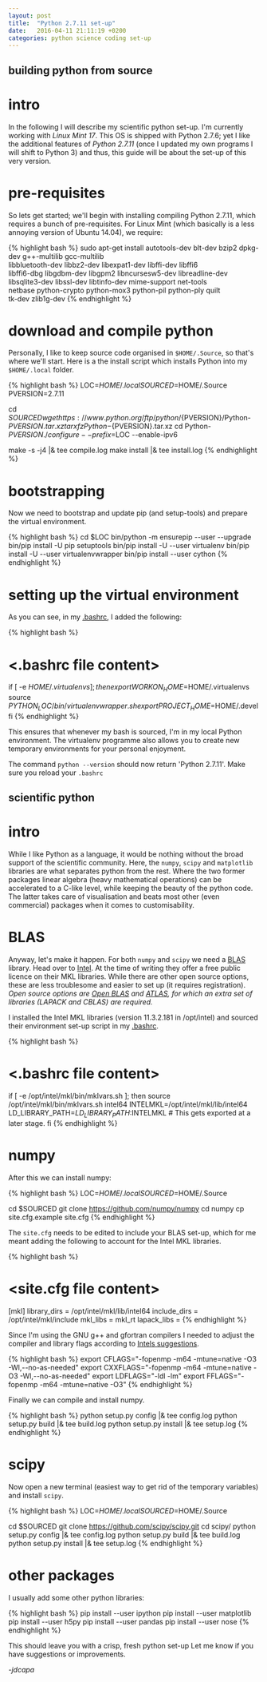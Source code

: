```yaml
---
layout: post
title:  "Python 2.7.11 set-up"
date:   2016-04-11 21:11:19 +0200
categories: python science coding set-up
---
```


building python from source
---------------------------

intro
=====

In the following I will describe my scientific python set-up.
I'm currently working with *Linux Mint 17*. 
This OS is shipped with Python 2.7.6; yet I like the additional 
 features
 of *Python 2.7.11* (once I updated my own programs I will shift to Python 3) and
 thus, this guide will be about the set-up of this very version.

pre-requisites
==============

So lets get started; we'll begin with installing compiling Python 2.7.11, which
 requires a bunch of pre-requisites. 
For Linux Mint (which basically is a less annoying version of Ubuntu 14.04), 
 we require:

{% highlight bash %}
sudo apt-get install autotools-dev blt-dev bzip2 dpkg-dev g++-multilib gcc-multilib \
                     libbluetooth-dev libbz2-dev libexpat1-dev libffi-dev libffi6 \
                     libffi6-dbg libgdbm-dev libgpm2 libncursesw5-dev libreadline-dev \
                     libsqlite3-dev libssl-dev libtinfo-dev mime-support net-tools \
                     netbase python-crypto python-mox3 python-pil python-ply quilt \
                     tk-dev zlib1g-dev
{% endhighlight %}

download and compile python
===========================

Personally, I like to keep source code organised in `$HOME/.Source`, so that's
 where we'll start. Here is a the install script which installs Python into 
 my `$HOME/.local` folder.

{% highlight bash %}
LOC=$HOME/.local
SOURCED=$HOME/.Source
PVERSION=2.7.11

cd $SOURCED
wget https://www.python.org/ftp/python/${PVERSION}/Python-${PVERSION}.tar.xz
tar xfz Python-${PVERSION}.tar.xz
cd Python-${PVERSION}
./configure --prefix=$LOC --enable-ipv6

make -s -j4 |& tee compile.log
make install |& tee install.log
{% endhighlight %}

bootstrapping
============

Now we need to bootstrap and update pip (and setup-tools) and prepare the 
 virtual environment.

{% highlight bash %}
cd $LOC
bin/python -m ensurepip --user --upgrade
bin/pip install -U pip setuptools
bin/pip install -U --user virtualenv
bin/pip install -U --user virtualenvwrapper
bin/pip install --user cython
{% endhighlight %}


setting up the virtual environment
==================================

As you can see, in my 
 [.bashrc](https://github.com/jdcapa/bashrc.d/blob/main/05.ENV_PYTHON),
 I added the following:

{% highlight bash %}
# <.bashrc file content>
if [ -e $HOME/.virtualenvs ]; then
    export WORKON_HOME=$HOME/.virtualenvs
    source ${PYTHON_LOC}/bin/virtualenvwrapper.sh
    export PROJECT_HOME=$HOME/.devel
fi
{% endhighlight %}

This ensures that whenever my bash is sourced, I'm in my local Python 
 environment. 
The virtualenv programme also allows you to create new temporary environments 
 for your personal enjoyment.

The command `python --version` should now return 'Python 2.7.11'. 
Make sure you reload your `.bashrc`


scientific python
-----------------

intro
=====

While I like Python as a language, it would be nothing without the broad support
 of the scientific community.
Here, the `numpy`, `scipy` and `matplotlib` libraries are what separates python
 from the rest.
Where the two former packages linear algebra (heavy mathematical operations) can
 be  accelerated to a C-like level, while keeping the beauty of the python
 code.
The latter takes care of visualisation and beats most other (even commercial) 
 packages when it comes to customisability.


BLAS
====

Anyway, let's make it happen.
For both `numpy` and `scipy` we need a
 [BLAS](https://en.wikipedia.org/wiki/Basic_Linear_Algebra_Subprograms)
 library.
Head over to [Intel](https://registrationcenter.intel.com/en/forms/?productid=2558&licensetype=2).
At the time of writing they offer a free public licence on their MKL libraries.
While there are other open source options, these are less troublesome and easier
 to set up (it requires registration).
*Open source options are 
 [Open BLAS](https://hunseblog.wordpress.com/2014/09/15/installing-numpy-and-openblas/)
 and 
 [ATLAS](http://williambert.online/2012/03/how-to-install-accelerated-blas-into-a-python-virtualenv/),
 for which an extra set of libraries (LAPACK and CBLAS) are required.*

I installed the Intel MKL libraries (version 11.3.2.181 in /opt/intel) and 
 sourced their environment set-up script in my 
 [.bashrc](https://github.com/jdcapa/bashrc.d/blob/main/05.ENV_MKL).

{% highlight bash %}
# <.bashrc file content>
if [ -e /opt/intel/mkl/bin/mklvars.sh ]; then
    source /opt/intel/mkl/bin/mklvars.sh intel64
    INTELMKL=/opt/intel/mkl/lib/intel64
    LD_LIBRARY_PATH=$LD_LIBRARY_PATH:$INTELMKL  # This gets exported at a later stage.
fi
{% endhighlight %}


numpy
=====
After this we can install numpy:


{% highlight bash %}
LOC=$HOME/.local
SOURCED=$HOME/.Source

cd $SOURCED
git clone https://github.com/numpy/numpy
cd numpy
cp site.cfg.example site.cfg
{% endhighlight %}

The `site.cfg` needs to be edited to include your BLAS set-up, which for me meant
 adding the following to account for the Intel MKL libraries.

{% highlight bash %}
# <site.cfg file content>
[mkl]
library_dirs = /opt/intel/mkl/lib/intel64
include_dirs = /opt/intel/mkl/include
mkl_libs = mkl_rt
lapack_libs =
{% endhighlight %}

Since I'm using the GNU g++ and gfortran compilers I needed to adjust the 
 compiler and library flags according to 
 [Intels suggestions](https://software.intel.com/en-us/articles/numpyscipy-with-intel-mkl).

{% highlight bash %}
export CFLAGS="-fopenmp -m64 -mtune=native -O3 -Wl,--no-as-needed"
export CXXFLAGS="-fopenmp -m64 -mtune=native -O3 -Wl,--no-as-needed"
export LDFLAGS="-ldl -lm"
export FFLAGS="-fopenmp -m64 -mtune=native -O3"
{% endhighlight %}



Finally we can compile and install numpy.

{% highlight bash %}
python setup.py config  |& tee config.log
python setup.py build   |& tee build.log
python setup.py install |& tee setup.log
{% endhighlight %}

scipy
=====

Now open a new terminal (easiest way to get rid of the temporary variables) and
 install `scipy`.

{% highlight bash %}
LOC=$HOME/.local
SOURCED=$HOME/.Source

cd $SOURCED
git clone https://github.com/scipy/scipy.git
cd scipy/
python setup.py config  |& tee config.log
python setup.py build   |& tee build.log
python setup.py install |& tee setup.log
{% endhighlight %}

other packages
==============

I usually add some other python libraries:

{% highlight bash %}
pip install --user ipython
pip install --user matplotlib
pip install --user h5py
pip install --user pandas
pip install --user nose
{% endhighlight %}

This should leave you with a crisp, fresh python set-up
Let me know if you have suggestions or improvements.

*-jdcapa*
